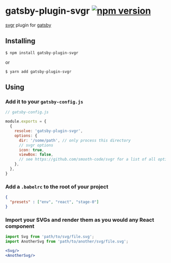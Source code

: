 # gatsby-plugin-svgr [![npm version](https://badge.fury.io/js/gatsby-plugin-svgr.svg)](https://badge.fury.io/js/gatsby-plugin-svgr)

[svgr](https://github.com/smooth-code/svgr) plugin for [gatsby](https://www.gatsbyjs.org/)

## Installing

```
$ npm install gatsby-plugin-svgr
```
or
```
$ yarn add gatsby-plugin-svgr
```

## Using

### Add it to your ```gatsby-config.js```

```js
// gatsby-config.js

module.exports = {
  {
    resolve: 'gatsby-plugin-svgr',
    options: {
      dir: '/some/path', // only process this directory
      // svgr options
      icon: true,
      viewBox: false,
      // see https://github.com/smooth-code/svgr for a list of all options
    },
  },
}
```

### Add a ```.babelrc``` to the root of your project

```json
{
  "presets" : ["env", "react", "stage-0"]
}
```

### Import your SVGs and render them as you would any React component

```jsx
import Svg from 'path/to/svg/file.svg';
import AnotherSvg from 'path/to/another/svg/file.svg';

<Svg/>
<AnotherSvg/>
```
